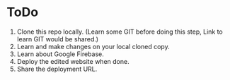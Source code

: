 # ToDo

1. Clone this repo locally. (Learn some GIT before doing this step, Link to learn GIT would be shared.)
2. Learn and make changes on your local cloned copy.
3. Learn about Google Firebase.
4. Deploy the edited website when done.
5. Share the deployment URL.
